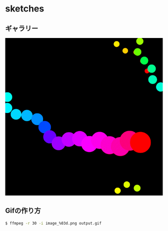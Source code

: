 # sketches

## ギャラリー

![](./gallery/20220517_2.gif)

## Gifの作り方

```bash
$ ffmpeg -r 30 -i image_%03d.png output.gif
```

